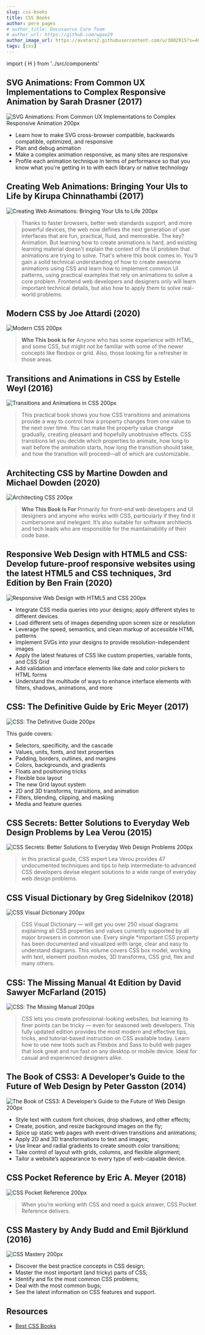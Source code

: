 ```yaml
---
slug: css-books
title: CSS Books
author: pere pages
# author_title: Docusaurus Core Team
# author_url: https://github.com/wgao19
author_image_url: https://avatars2.githubusercontent.com/u/3802915?s=400&v=4
tags: [css]
---
```


import { H } from '../src/components'

## SVG Animations: From Common UX Implementations to Complex Responsive Animation by Sarah Drasner (2017)

![SVG Animations: From Common UX Implementations to Complex Responsive Animation 200px](2021/02/03/svg-animations.jpg)

- Learn how to make SVG cross-browser compatible, backwards compatible, optimized, and responsive
- Plan and debug animation
- Make a complex animation responsive, as many sites are responsive
- Profile each animation technique in terms of performance so that you know what you're getting in to with each library or native technology

## Creating Web Animations: Bringing Your UIs to Life by Kirupa Chinnathambi (2017)

![Creating Web Animations: Bringing Your UIs to Life 200px](2021/02/03/creating-web-animations.jpg)

> Thanks to faster browsers, better web standards support, and more powerful devices, the web now defines the next generation of user interfaces that are fun, practical, fluid, and memorable. The key? Animation. But learning how to create animations is hard, and existing learning material doesn't explain the context of the UI problem that animations are trying to solve. That's where this book comes in. You'll gain a solid technical understanding of how to create awesome animations using CSS and learn how to implement common UI patterns, using practical examples that rely on animations to solve a core problem. Frontend web developers and designers only will learn important technical details, but also how to apply them to solve real-world problems.

## Modern CSS by Joe Attardi (2020)

![Modern CSS 200px](2021/02/03/modern-css.jpg)

> **Who This book is for** Anyone who has some experience with HTML, and some CSS, but might not be familiar with some of the newer concepts like flexbox or grid. Also, those looking for a refresher in those areas.

## Transitions and Animations in CSS by Estelle Weyl (2016)

![Transitions and Animations in CSS 200px](2021/02/03/tansitions-and-animations-in-css.jpg)

> This practical book shows you how CSS transitions and animations provide a way to control how a property changes from one value to the next over time. You can make the property value change gradually, creating pleasant and hopefully unobtrusive effects. CSS transitions let you decide which properties to animate, how long to wait before the animation starts, how long the transition should take, and how the transition will proceed—all of which are customizable.

## Architecting CSS by Martine Dowden and Michael Dowden (2020)

![Architecting CSS 200px](2021/02/03/architecting-css.jpg)

> **Who This Book Is For** Primarily for front-end web developers and UI designers and anyone who works with CSS, particularly if they find it cumbersome and inelegant. It’s also suitable for software architects and tech leads who are responsible for the maintainability of their code base.

## Responsive Web Design with HTML5 and CSS: Develop future-proof responsive websites using the latest HTML5 and CSS techniques, 3rd Edition by Ben Frain (2020)

![Responsive Web Design with HTML5 and CSS 200px](./2021/02/03/responsive-web-design-with-html5.jpg)

- Integrate CSS media queries into your designs; apply different styles to different devices
- Load different sets of images depending upon screen size or resolution
- Leverage the speed, semantics, and clean markup of accessible HTML patterns
- Implement SVGs into your designs to provide resolution-independent images
- Apply the latest features of CSS like custom properties, variable fonts, and CSS Grid
- Add validation and interface elements like date and color pickers to HTML forms
- Understand the multitude of ways to enhance interface elements with filters, shadows, animations, and more

## CSS: The Definitive Guide by Eric Meyer (2017)

![CSS: The Definitive Guide 200px](./2021/02/03/css-the-definitive-guide.jpg)

This guide covers:

- Selectors, specificity, and the cascade
- Values, units, fonts, and text properties
- Padding, borders, outlines, and margins
- Colors, backgrounds, and gradients
- Floats and positioning tricks
- Flexible box layout
- The new Grid layout system
- 2D and 3D transforms, transitions, and animation
- Filters, blending, clipping, and masking
- Media and feature queries

## CSS Secrets: Better Solutions to Everyday Web Design Problems by Lea Verou (2015)

![CSS Secrets: Better Solutions to Everyday Web Design Problems 200px](./2021/02/03/css-secrets.jpg)

> In this practical guide, CSS expert Lea Verou provides <H>47 undocumented techniques and tips</H> to help intermediate-to advanced CSS developers devise elegant solutions to a wide range of everyday web design problems.

## CSS Visual Dictionary by Greg Sidelnikov (2018)

![CSS Visual Dictionary 200px](./2021/02/03/css-visual-dictionary.png)

> CSS Visual Dictionary — will get you <H>over 250 visual diagrams</H> explaining all CSS properties and values currently supported by all major browsers in common use. Every single *important CSS property has been documented and visualized with large, clear and easy to understand diagrams. This volume covers CSS box model, working with text, element position modes, <H>3D transforms, CSS grid, flex</H> and many others.

## CSS: The Missing Manual 4t Edition by David Sawyer McFarland (2015)

![CSS: The Missing Manual 200px](./2021/02/03/css-the-missing-manual.jpg)

> CSS lets you create professional-looking websites, but learning its finer points can be tricky — even for seasoned web developers. This fully updated edition provides the most modern and effective tips, tricks, and tutorial-based instruction on CSS available today. Learn how to use new tools such as Flexbox and Sass to build web pages that look great and run fast on any desktop or mobile device. Ideal for casual and experienced designers alike.

## The Book of CSS3: A Developer’s Guide to the Future of Web Design by Peter Gasston (2014)

![The Book of CSS3: A Developer’s Guide to the Future of Web Design 200px](./2021/02/03/the-book-of-css3.jpg)

- Style text with custom font choices, drop shadows, and other effects;
- Create, position, and resize background images on the fly;
- Spice up static web pages with event-driven transitions and animations;
- Apply 2D and 3D transformations to text and images;
- Use linear and radial gradients to create smooth color transitions;
- Take control of layout with grids, columns, and flexible alignment;
- Tailor a website’s appearance to every type of web-capable device.

## CSS Pocket Reference by Eric A. Meyer (2018)

![CSS Pocket Reference 200px](./2021/02/03/css-pocket-reference.jpg)

> When you’re working with CSS and need a quick answer, CSS Pocket Reference delivers.

## CSS Mastery by Andy Budd and Emil Björklund (2016)

![CSS Mastery 200px](./2021/02/03/css-mastery.jpg)

- Discover the best practice concepts in CSS design;
- Master the most important (and tricky) parts of CSS;
- Identify and fix the most common CSS problems;
- Deal with the most common bugs;
- See the latest information on CSS features and support.

## Resources

- [Best CSS Books](https://medium.com/level-up-web/best-css-books-in-2017-3cec8466cc3f)
